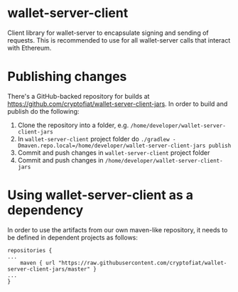 # wallet-server-client
Client library for wallet-server to encapsulate signing and sending of requests.
This is recommended to use for all wallet-server calls that interact with Ethereum.

# Publishing changes

There's a GitHub-backed repository for builds at https://github.com/cryptofiat/wallet-server-client-jars. In order to build and publish do the following:

1. Clone the repository into a folder, e.g. `/home/developer/wallet-server-client-jars`
2. In `wallet-server-client` project folder do `./gradlew -Dmaven.repo.local=/home/developer/wallet-server-client-jars publish`
3. Commit and push changes in `wallet-server-client` project folder
4. Commit and push changes in `/home/developer/wallet-server-client-jars`

# Using wallet-server-client as a dependency

In order to use the artifacts from our own maven-like repository, it needs to be defined in dependent projects as follows:

```
repositories {
...
	maven { url "https://raw.githubusercontent.com/cryptofiat/wallet-server-client-jars/master" } 
...  
}
```
